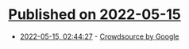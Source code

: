 # [Published on 2022-05-15](index.md)

* [2022-05-15, 02:44:27](https://news.ycombinator.com/item?id=31384809) - [Crowdsource by Google](https://crowdsource.google.com/about/)
